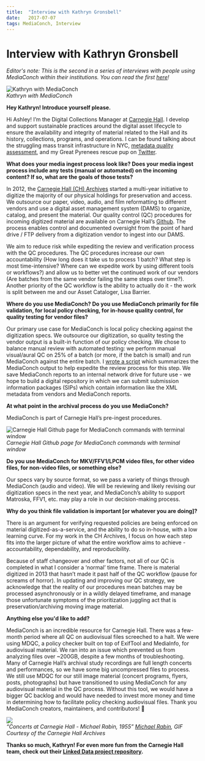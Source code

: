 ```yaml
---
title:  "Interview with Kathryn Gronsbell"
date:   2017-07-07
tags: MediaConch, Interview
---
```


# Interview with Kathryn Gronsbell

*Editor's note: This is the second in a series of interviews with people using MediaConch within their institutions. You can read the first [here](https://mediaarea.net/blog/2017/06/13/interview-with-eddy-colloton)!*

![Kathryn with MediaConch](/bundles/mediaconch/img/gronsbell-mediaconch.jpg)  
*Kathryn with MediaConch*

**Hey Kathryn! Introduce yourself please.**

Hi Ashley! I’m the Digital Collections Manager at [Carnegie Hall](https://www.carnegiehall.org/). I develop and support sustainable practices around the digital asset lifecycle to ensure the availability and integrity of material related to the Hall and its history, collections, programs, and operations.  I can be found talking about the struggling mass transit infrastructure in NYC, [metadata quality assessment](http://dlfmetadataassessment.github.io/), and my Great Pyrenees rescue pup on [Twitter](https://twitter.com/k_grons).

**What does your media ingest process look like? Does your media ingest process include any tests (manual or automated) on the incoming content? If so, what are the goals of those tests?**

In 2012, the [Carnegie Hall (CH) Archives](https://www.carnegiehall.org/History/Carnegie-Hall-Archives/) started a multi-year initiative to digitize the majority of our physical holdings for preservation and access. We outsource our paper, video, audio, and film reformatting to different vendors and use a digital asset management system (DAMS) to organize, catalog, and present the material. Our quality control (QC) procedures for incoming digitized material are available on Carnegie Hall’s [Github](https://github.com/CarnegieHall/quality-control/blob/master/qc-workflow-overview.md). The process enables control and documented oversight from the point of hard drive / FTP delivery from a digitization vendor to ingest into our DAMS.

We aim to reduce risk while expediting the review and verification process with the QC procedures. The QC procedures increase our own accountability (How long does it take us to process 1 batch? What step is most time-intensive? Where can we expedite work by using different tools or workflows?) and allow us to better vet the continued work of our vendors (Are batches from the same vendor failing the same steps over time?). Another priority of the QC workflow is the ability to actually do it - the work is split between me and our Asset Cataloger, Lisa Barrier.

**Where do you use MediaConch? Do you use MediaConch primarily for file validation, for local policy checking, for in-house quality control, for quality testing for vendor files?**

Our primary use case for MediaConch is local policy checking against the digitization specs. We outsource our digitization, so quality testing the vendor output is a built-in function of our policy checking. We chose to balance manual review with automated testing: we perform manual visual/aural QC on 25% of a batch (or more, if the batch is small) and run MediaConch against the entire batch. I [wrote a script](https://github.com/CarnegieHall/quality-control/tree/master/mediaconch) which summarizes the MediaConch output to help expedite the review process for this step. We save MediaConch reports to an internal network drive for future use - we hope to build a digital repository in which we can submit submission information packages (SIPs) which contain information like the XML metadata from vendors and MediaConch reports.

**At what point in the archival process do you use MediaConch?**

MediaConch is part of Carnegie Hall’s pre-ingest procedures.  

![Carnegie Hall Github page for MediaConch commands with terminal window](/bundles/mediaconch/img/kg-mediaconch-summary.png)  
*Carnegie Hall Github page for MediaConch commands with terminal window*

**Do you use MediaConch for MKV/FFV1/LPCM video files, for other video files, for non-video files, or something else?**

Our specs vary by source format, so we pass a variety of things through MediaConch (audio and video). We will be reviewing and likely revising our digitization specs in the next year, and MediaConch’s ability to support Matroska, FFV1, etc. may play a role in our decision-making process.

**Why do you think file validation is important [or whatever you are doing]?**

There is an argument for verifying requested policies are being enforced on material digitized-as-a-service, and the ability to do so in-house, with a low learning curve. For my work in the CH Archives, I focus on how each step fits into the larger picture of what the entire workflow aims to achieve - accountability, dependability, and reproducibility.

Because of staff changeover and other factors, not all of our QC is completed in what I consider a ‘normal’ time frame. There is material digitized in 2013 that hasn’t made it past half of the QC workflow (pause for screams of horror). In updating and improving our QC strategy, we acknowledge that the reality of our procedures mean batches may be processed asynchronously or in a wildly delayed timeframe, and manage those unfortunate symptoms of the prioritization juggling act that is preservation/archiving moving image material.

**Anything else you'd like to add?**

MediaConch is an incredible resource for Carnegie Hall. There was a few-month period where all QC on audiovisual files screeched to a halt. We were using MDQC, a policy checker built on top of ExifTool and MediaInfo, for audiovisual material. We ran into an issue which prevented us from analyzing files over ~200GB, despite a few months of troubleshooting. Many of Carnegie Hall’s archival study recordings are full length concerts and performances, so we have some big uncompressed files to process. We still use MDQC for our still image material (concert programs, flyers, posts, photographs) but have transitioned to using MediaConch for any audiovisual material in the QC process. Without this tool, we would have a bigger QC backlog and would have needed to invest more money and time in determining how to facilitate policy checking audiovisual files. Thank you MediaConch creators, maintainers, and contributors! 🐚

![](/bundles/mediaconch/img/rabin.gif)  
*“Concerts at Carnegie Hall - Michael Rabin, 1955”*
*[Michael Rabin](https://www.carnegiehall.org/PerformanceHistorySearch/#!performer=54640), GIF Courtesy of the Carnegie Hall Archives*

**Thanks so much, Kathryn! For even more fun from the Carnegie Hall team, check out their [Linked Data project repository](https://github.com/CarnegieHall/linked-data).**
